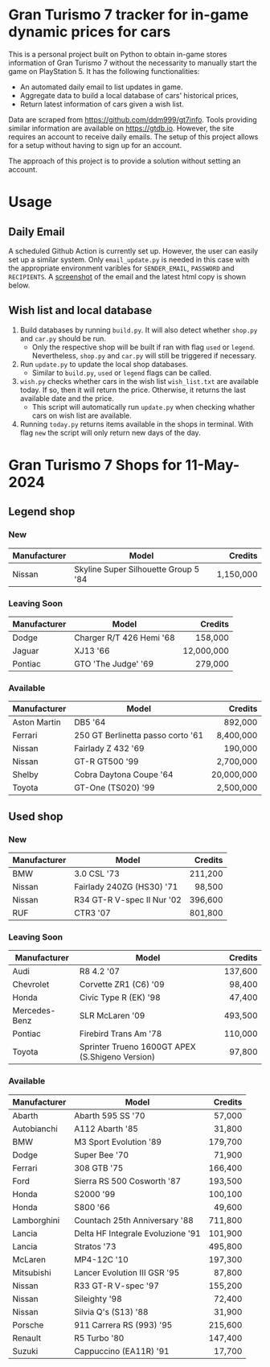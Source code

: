 # Gran Turismo 7 tracker for in-game dynamic prices for cars

This is a personal project built on Python to obtain in-game stores information of Gran Turismo 7 without the necessarity to manually start the game on PlayStation 5. It has the following functionalities:

- An automated daily email to list updates in game.
- Aggregate data to build a local database of cars' historical prices,
- Return latest information of cars given a wish list.

Data are scraped from https://github.com/ddm999/gt7info. Tools providing similar information are available on https://gtdb.io. However, the site requires an account to receive daily emails. The setup of this project allows for a setup without having to sign up for an account.

The approach of this project is to provide a solution without setting an account.

# Usage

## Daily Email

A scheduled Github Action is currently set up. However, the user can easily set up a similar system. Only `email_update.py` is needed in this case with the appropriate environment varibles for `SENDER_EMAIL`, `PASSWORD` and `RECIPIENTS`. A [screenshot](https://raw.githubusercontent.com/marcohoucheng/Gran-Turismo-7-Price-Tracker/main/data/email_screenshot.png) of the email and the latest html copy is shown below.

## Wish list and local database

1. Build databases by running `build.py`. It will also detect whether `shop.py` and `car.py` should be run.
    - Only the respective shop will be built if ran with flag `used` or `legend`. Nevertheless, `shop.py` and `car.py` will still be triggered if necessary.
2. Run `update.py` to update the local shop databases.
    - Similar to `build.py`, `used` or `legend` flags can be called.
3. `wish.py` checks whether cars in the wish list `wish_list.txt` are available today. If so, then it will return the price. Otherwise, it returns the last available date and the price.
    - This script will automatically run `update.py` when checking whather cars on wish list are available.
4. Running `today.py` returns items available in the shops in terminal. With flag `new` the script will only return new days of the day.


# Gran Turismo 7 Shops for 11-May-2024



## Legend shop

### New
 | Manufacturer | Model | Credits |
 | --- | --- | --: |
|Nissan|Skyline Super Silhouette Group 5 '84|1,150,000|

### Leaving Soon
 | Manufacturer | Model | Credits |
 | --- | --- | --: |
|Dodge|Charger R/T 426 Hemi '68|158,000|
|Jaguar|XJ13 '66|12,000,000|
|Pontiac|GTO 'The Judge' '69|279,000|

### Available
 | Manufacturer | Model | Credits |
 | --- | --- | --: |
|Aston Martin|DB5 '64|892,000|
|Ferrari|250 GT Berlinetta passo corto '61|8,400,000|
|Nissan|Fairlady Z 432 '69|190,000|
|Nissan|GT-R GT500 '99|2,700,000|
|Shelby|Cobra Daytona Coupe '64|20,000,000|
|Toyota|GT-One (TS020) '99|2,500,000|


## Used shop

### New
 | Manufacturer | Model | Credits |
 | --- | --- | --: |
|BMW|3.0 CSL '73|211,200|
|Nissan|Fairlady 240ZG (HS30) '71|98,500|
|Nissan|R34 GT-R V-spec II Nur '02|396,600|
|RUF|CTR3 '07|801,800|

### Leaving Soon
 | Manufacturer | Model | Credits |
 | --- | --- | --: |
|Audi|R8 4.2 '07|137,600|
|Chevrolet|Corvette ZR1 (C6) '09|98,400|
|Honda|Civic Type R (EK) '98|47,400|
|Mercedes-Benz|SLR McLaren '09|493,500|
|Pontiac|Firebird Trans Am '78|110,000|
|Toyota|Sprinter Trueno 1600GT APEX (S.Shigeno Version)|97,800|

### Available
 | Manufacturer | Model | Credits |
 | --- | --- | --: |
|Abarth|Abarth 595 SS '70|57,000|
|Autobianchi|A112 Abarth '85|31,800|
|BMW|M3 Sport Evolution '89|179,700|
|Dodge|Super Bee '70|71,900|
|Ferrari|308 GTB '75|166,400|
|Ford|Sierra RS 500 Cosworth '87|193,500|
|Honda|S2000 '99|100,100|
|Honda|S800 '66|49,600|
|Lamborghini|Countach 25th Anniversary '88|711,800|
|Lancia|Delta HF Integrale Evoluzione '91|101,900|
|Lancia|Stratos '73|495,800|
|McLaren|MP4-12C '10|197,300|
|Mitsubishi|Lancer Evolution III GSR '95|87,800|
|Nissan|R33 GT-R V-spec '97|155,200|
|Nissan|Sileighty '98|72,400|
|Nissan|Silvia Q's (S13) '88|31,900|
|Porsche|911 Carrera RS (993) '95|215,600|
|Renault|R5 Turbo '80|147,400|
|Suzuki|Cappuccino (EA11R) '91|17,700|
